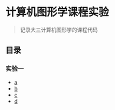 # 计算机图形学课程实验

> 记录大三计算机图形学的课程代码

## 目录
###  实验一

- [a](./实验一/demos/a.html)
- [b](./实验一/demos/b.html)
- [c](./实验一/demos/c.html)
- [d](./实验一/demos/d.html)
